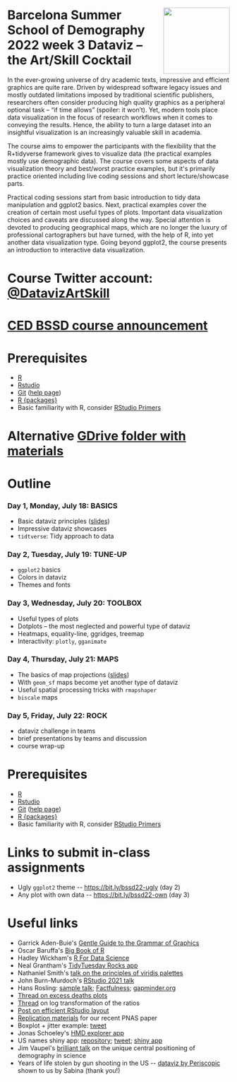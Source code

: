 # <img src="https://i.imgur.com/lLufdBo.png" align="right" width="150" height="150" />  Barcelona Summer School of Demography 2022 week 3 Dataviz – the Art/Skill Cocktail

In the ever-growing universe of dry academic texts, impressive and efficient graphics are quite rare. Driven by widespread software legacy issues and mostly outdated limitations imposed by traditional scientific publishers, researchers often consider producing high quality graphics as a peripheral optional task – “if time allows” (spoiler: it won’t). Yet, modern tools place data visualization in the focus of research workflows when it comes to conveying the results. Hence, the ability to turn a large dataset into an insightful visualization is an increasingly valuable skill in academia.

The course aims to empower the participants with the flexibility that the R+tidyverse framework gives to visualize data (the practical examples mostly use demographic data). The course covers some aspects of data visualization theory and best/worst practice examples, but it's primarily practice oriented including live coding sessions and short lecture/showcase parts.

Practical coding sessions start from basic introduction to tidy data manipulation and ggplot2 basics. Next, practical examples cover the creation of certain most useful types of plots. Important data visualization choices and caveats are discussed along the way. Special attention is devoted to producing geographical maps, which are no longer the luxury of professional cartographers but have turned, with the help of R, into yet another data visualization type. Going beyond ggplot2, the course presents an introduction to interactive data visualization.

# Course Twitter account: [@DatavizArtSkill](https://twitter.com/DatavizArtSkill)

# [CED BSSD course announcement][link]

[link]: https://ced.cat/courses/barcelona-summer-school-of-demography/


# Prerequisites
- [R](https://cloud.r-project.org)  
- [Rstudio](https://www.rstudio.com/products/rstudio/download/#download)  
- [Git](https://git-scm.com/downloads) ([help page](https://support.rstudio.com/hc/en-us/articles/200532077-Version-Control-with-Git-and-SVN))
- [R {packages}](/day1/install-pkg.R)
- Basic familiarity with R, consider [RStudio Primers](https://rstudio.cloud/learn/primers)


# Alternative [GDrive folder with materials](https://bit.ly/bssd22-gdrive)


# Outline

### Day 1, Monday, July 18: BASICS
- Basic dataviz principles ([slides][slides-gg])
- Impressive dataviz showcases
- `tidtverse`: Tidy approach to data

### Day 2, Tuesday, July 19: TUNE-UP
- `ggplot2` basics
- Colors in dataviz
- Themes and fonts

### Day 3, Wednesday, July 20: TOOLBOX
- Useful types of plots
- Dotplots – the most neglected and powerful type of dataviz
- Heatmaps, equality-line, ggridges, treemap
- Interactivity: `plotly`, `gganimate`

### Day 4, Thursday, July 21: MAPS
- The basics of map projections ([slides][slides-maps])
- With `geom_sf` maps become yet another type of dataviz
- Useful spatial processing tricks with `rmapshaper`
- `biscale` maps

### Day 5, Friday, July 22: ROCK
- dataviz challenge in teams
- brief presentations by teams and discussion
- course wrap-up

[slides-gg]: https://ikashnitsky.github.io/dataviz-bssd/slides/slides-dataviz-bssd.html
[slides-maps]: https://ikashnitsky.github.io/dataviz-bssd/slides/slides-maps-bssd.html

# Prerequisites
- [R](https://cloud.r-project.org)  
- [Rstudio](https://www.rstudio.com/products/rstudio/download/#download)  
- [Git](https://git-scm.com/downloads) ([help page](https://support.rstudio.com/hc/en-us/articles/200532077-Version-Control-with-Git-and-SVN))
- [R {packages}](/day1/install-pkg.R)
- Basic familiarity with R, consider [RStudio Primers](https://rstudio.cloud/learn/primers)


# Links to submit in-class assignments
- Ugly `ggplot2` theme -- https://bit.ly/bssd22-ugly (day 2)
- Any plot with own data -- https://bit.ly/bssd22-own (day 3)



# Useful links

- Garrick Aden-Buie's [Gentle Guide to the Grammar of Graphics](https://pkg.garrickadenbuie.com/gentle-ggplot2)   
- Oscar Baruffa's [Big Book of R](https://www.bigbookofr.com)
- Hadley Wickham's [R For Data Science](https://r4ds.had.co.nz)
- Neal Grantham's [TidyTuesday Rocks app](https://nsgrantham.shinyapps.io/tidytuesdayrocks/)
- Nathaniel Smith's [talk on the principles of viridis palettes](https://youtu.be/xAoljeRJ3lU)
- John Burn-Murdoch's [RStudio 2021 talk](https://youtu.be/L5_4kuoiiKU)
- Hans Rosling: [sample talk](https://youtu.be/BZoKfap4g4w); [Factfulness](https://www.amazon.com/Factfulness-Reasons-World-Things-Better/dp/1250107814); [gapminder.org](https://www.gapminder.org/tools/#$chart-type=bubbles&url=v1)
- [Thread on excess deaths plots](https://twitter.com/ikashnitsky/status/1409472083965349892) 
- [Thread](https://twitter.com/ikashnitsky/status/1380247006170509312) on log transformation of the ratios
- [Post on efficient RStudio layout](https://ikashnitsky.github.io/2018/perfect-rstudio-layout/)
- [Replication materials](https://github.com/ikashnitsky/sex-gap-e0-pnas) for our recent PNAS paper
- Boxplot + jitter example: [tweet](https://twitter.com/ikashnitsky/status/1403645553637011461)  
- Jonas Schoeley's [HMD explorer app](https://jschoeley.shinyapps.io/hmdexp/)
- US names shiny app: [repository](https://github.com/ikashnitsky/us-names-app); [tweet](https://twitter.com/ikashnitsky/status/1203840297911889920); [shiny app](https://ikashnitsky.shinyapps.io/us-names/)  
- Jim Vaupel's [brilliant talk](https://twitter.com/ikashnitsky/status/1512700871968186379) on the unique central positioning of demography in science  
- Years of life stolen by gun shooting in the US -- [dataviz by Periscopic](https://guns.periscopic.com) shown to us by Sabina (thank you!)  